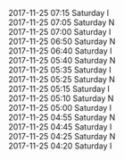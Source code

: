 2017-11-25 07:15 Saturday  I  
2017-11-25 07:05 Saturday  N  
2017-11-25 07:00 Saturday  I  
2017-11-25 06:50 Saturday  N  
2017-11-25 06:40 Saturday  I  
2017-11-25 05:40 Saturday  N  
2017-11-25 05:35 Saturday  I  
2017-11-25 05:25 Saturday  N  
2017-11-25 05:15 Saturday  I  
2017-11-25 05:10 Saturday  N  
2017-11-25 05:00 Saturday  I  
2017-11-25 04:55 Saturday  N  
2017-11-25 04:45 Saturday  I  
2017-11-25 04:25 Saturday  N  
2017-11-25 04:20 Saturday  I  
